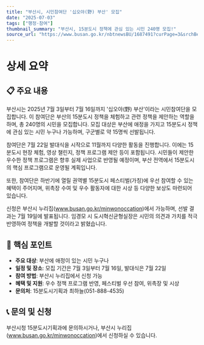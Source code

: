 ```yaml
---
title: "부산시, 시민참여단 '십오야(野) 부산' 모집"
date: "2025-07-03"
tags: ["행정·참여"]
thumbnail_summary: "부산시, 15분도시 정책에 관심 있는 시민 240명 모집!"
source_url: "https://www.busan.go.kr/nbtnewsBU/1687491?curPage=3&srchBeginDt=&srchEndDt=&srchKey=&srchText="
---
```


# 상세 요약

## 📋 주요 내용
부산시는 2025년 7월 3일부터 7월 16일까지 '십오야(野) 부산'이라는 시민참여단을 모집합니다. 이 참여단은 부산의 15분도시 정책을 체험하고 관련 정책을 제안하는 역할을 하며, 총 240명의 시민을 모집합니다. 모집 대상은 부산에 애정을 가지고 15분도시 정책에 관심 있는 시민 누구나 가능하며, 구군별로 약 15명씩 선발됩니다.

참여단은 7월 22일 발대식을 시작으로 11월까지 다양한 활동을 진행합니다. 이에는 15분도시 현장 체험, 영상 챌린지, 정책 프로그램 제안 등이 포함됩니다. 시민들이 제안한 우수한 정책 프로그램은 향후 실제 사업으로 반영될 예정이며, 부산 전역에서 15분도시의 핵심 프로그램으로 운영될 계획입니다.

또한, 참여단은 하반기에 열릴 권역별 15분도시 페스티벌(가칭)에 우선 참여할 수 있는 혜택이 주어지며, 위촉장 수여 및 우수 활동자에 대한 시상 등 다양한 보상도 마련되어 있습니다.

신청은 부산시 누리집(www.busan.go.kr/minwonoccation)에서 가능하며, 선발 결과는 7월 19일에 발표됩니다. 임경모 시 도시혁신균형실장은 시민의 의견과 가치를 적극 반영하여 정책을 개발할 것이라고 밝혔습니다.

## 🎯 핵심 포인트
- **주요 대상**: 부산에 애정이 있는 시민 누구나
- **일정 및 장소**: 모집 기간은 7월 3일부터 7월 16일, 발대식은 7월 22일
- **참여 방법**: 부산시 누리집에서 신청 가능
- **혜택 및 지원**: 우수 정책 프로그램 반영, 페스티벌 우선 참여, 위촉장 및 시상
- **문의처**: 15분도시기획과 최하늘(051-888-4535)

## 📞 문의 및 신청
부산시청 15분도시기획과에 문의하시거나, 부산시 누리집(www.busan.go.kr/minwonoccation)에서 신청하실 수 있습니다.